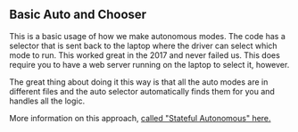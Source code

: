 ## Basic Auto and Chooser ##

This is a basic usage of how we make autonomous modes. The code has a selector that is sent back to the laptop where the driver can select which mode to run. This worked great in the 2017 and never failed us. This does require you to have a web server running on the laptop to select it, however.

The great thing about doing it this way is that all the auto modes are in different files and the auto selector automatically finds them for you and handles all the logic.

More information on this approach, [called "Stateful Autonomous" here.](http://robotpy.readthedocs.io/projects/utilities/en/latest/robotpy_ext.autonomous.html#module-robotpy_ext.autonomous.stateful_autonomous)
